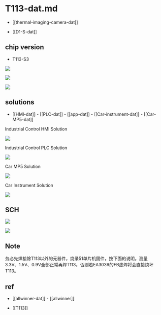 
# T113-dat.md

- [[thermal-imaging-camera-dat]]

- [[D1-S-dat]]


## chip version 

- T113-S3 

![](2025-08-09-00-56-13.png)

![](2025-08-09-00-56-26.png)

![](2025-08-09-00-56-37.png)


## solutions 

- [[HMI-dat]] - [[PLC-dat]] - [[app-dat]] - [[Car-instrument-dat]] - [[Car-MP5-dat]]

Industrial Control HMI Solution

![](2025-08-09-00-56-54.png)

Industrial Control PLC Solution

![](2025-08-09-00-57-44.png)


Car MP5 Solution

![](2025-08-09-00-58-06.png)


Car Instrument Solution

![](2025-08-09-00-58-33.png)


## SCH 

![](T113-thermal-1.png)

![](T113-SCH2.jpg)


## Note 

务必先焊接除T113以外的元器件，烧录51单片机固件，按下面的说明，测量3.3V、1.5V、0.9V全部正常再焊T113，否则若EA3036的FB虚焊将会直接烧坏T113。



## ref 

- [[allwinner-dat]] - [[allwinner]]

- [[T113]]